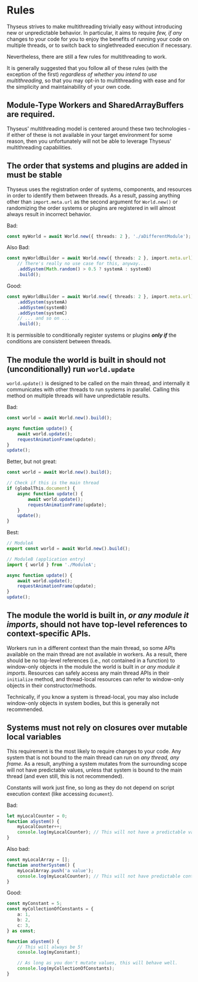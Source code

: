 # Rules

Thyseus strives to make multithreading trivially easy without introducing new or
unpredictable behavior. In particular, it aims to require _few, if any_ changes
to your code for you to enjoy the benefits of running your code on multiple
threads, or to switch back to singlethreaded execution if necessary.

Nevertheless, there are still a few rules for multithreading to work.

It is generally suggested that you follow all of these rules (with the exception
of the first) _regardless of whether you intend to use multithreading_, so that
you may opt-in to multithreading with ease and for the simplicity and
maintainability of your own code.

## Module-Type Workers and SharedArrayBuffers are required.

Thyseus' multithreading model is centered around these two technologies - if
either of these is not available in your target environment for some reason,
then you unfortunately will not be able to leverage Thyseus' multithreading
capabilities.

## The order that systems and plugins are added in must be stable

Thyseus uses the registration order of systems, components, and resources in
order to identify them between threads. As a result, passing anything other than
`import.meta.url` as the second argument for `World.new()` or randomizing the
order systems or plugins are registered in will almost always result in
incorrect behavior.

Bad:

```ts
const myWorld = await World.new({ threads: 2 }, './aDifferentModule');
```

Also Bad:

```ts
const myWorldBuilder = await World.new({ threads: 2 }, import.meta.url)
	// There's really no use case for this, anyway...
	.addSystem(Math.random() > 0.5 ? systemA : systemB)
	.build();
```

Good:

```ts
const myWorldBuilder = await World.new({ threads: 2 }, import.meta.url)
	.addSystem(systemA)
	.addSystem(systemB)
	.addSystem(systemC)
	// ... and so on ...
	.build();
```

It is permissible to conditionally register systems or plugins **_only if_** the
conditions are consistent between threads.

## The module the world is built in should not (unconditionally) run `world.update`

`world.update()` is designed to be called on the main thread, and internally it
communicates with other threads to run systems in parallel. Calling this method
on multiple threads will have unpredictable results.

Bad:

```ts
const world = await World.new().build();

async function update() {
	await world.update();
	requestAnimationFrame(update);
}
update();
```

Better, but not great:

```ts
const world = await World.new().build();

// Check if this is the main thread
if (globalThis.document) {
	async function update() {
		await world.update();
		requestAnimationFrame(update);
	}
	update();
}
```

Best:

```ts
// ModuleA
export const world = await World.new().build();

// ModuleB (application entry)
import { world } from './ModuleA';

async function update() {
	await world.update();
	requestAnimationFrame(update);
}
update();
```

## The module the world is built in, _or any module it imports_, should not have top-level references to context-specific APIs.

Workers run in a different context than the main thread, so some APIs available
on the main thread are not available in workers. As a result, there should be no
top-level references (i.e., not contained in a function) to window-only objects
in the module the world is built in _or any module it imports_. Resources can
safely access any main thread APIs in their `initialize` method, and
thread-local resources can refer to window-only objects in their
constructor/methods.

Technically, if you know a system is thread-local, you may also include
window-only objects in system bodies, but this is generally not recommended.

## Systems must not rely on closures over mutable local variables

This requirement is the most likely to require changes to your code. Any system
that is not bound to the main thread can run on _any thread, any frame_. As a
result, anything a system mutates from the surrounding scope will not have
predictable values, unless that system is bound to the main thread (and even
still, this is not recommended).

Constants will work just fine, so long as they do not depend on script execution
context (like accessing `document`).

Bad:

```ts
let myLocalCounter = 0;
function aSystem() {
	myLocalCounter++;
	console.log(myLocalCounter); // This will not have a predictable value!
}
```

Also bad:

```ts
const myLocalArray = [];
function anotherSystem() {
	myLocalArray.push('a value');
	console.log(myLocalCounter); // This will not have predictable contents!
}
```

Good:

```ts
const myConstant = 5;
const myCollectionOfConstants = {
	a: 1,
	b: 2,
	c: 3,
} as const;

function aSystem() {
	// This will always be 5!
	console.log(myConstant);

	// As long as you don't mutate values, this will behave well.
	console.log(myCollectionOfConstants);
}
```
